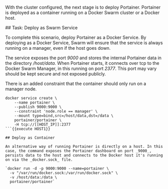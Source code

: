 With the cluster configured, the next stage is to deploy Portainer. Portainer is deployed as a container running on a Docker Swarm cluster or a Docker host.

## Task: Deploy as Swarm Service

To complete this scenario, deploy Portainer as a Docker Service. By deploying as a Docker Service, Swarm will ensure that the service is always running on a manager, even if the host goes down.

The service exposes the port _9000_ and stores the internal Portainer data in the directory _/host/data_. When Portainer starts, it connects over tcp to the Docker Swarm Manager, in this running on port _2377_. This port may vary should be kept secure and not exposed publicly.

There is an added constraint that the container should only run on a manager node.

```
docker service create \
    --name portainer \
    --publish 9000:9000 \
    --constraint 'node.role == manager' \
    --mount type=bind,src=/host/data,dst=/data \
    portainer/portainer \
    -H tcp://[[HOST_IP]]:2377
```{{execute HOST1}}

## Deploy as Container

An alternative way of running Portainer is directly on a host. In this case, the command exposes the Portainer dashboard on port _9000_, persists data to the host and connects to the Docker host it's running on via the _docker.sock_ file.

`docker run -d -p 9000:9000 --name=portainer \
  -v "/var/run/docker.sock:/var/run/docker.sock" \
  -v /host/data:/data \
  portainer/portainer`
